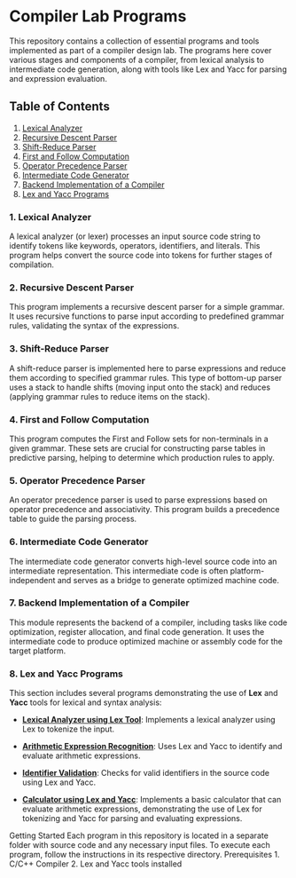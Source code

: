 # Compiler Lab Programs

This repository contains a collection of essential programs and tools implemented as part of a compiler design lab. The programs here cover various stages and components of a compiler, from lexical analysis to intermediate code generation, along with tools like Lex and Yacc for parsing and expression evaluation.

## Table of Contents
1. [Lexical Analyzer](./lexical-analyser)
2. [Recursive Descent Parser](./Recursive-Descent-Parser)
3. [Shift-Reduce Parser](./Shift-Reduce-Parser)
4. [First and Follow Computation](./First-and-Follow)
5. [Operator Precedence Parser](./Operator-Precedence-Parser)
6. [Intermediate Code Generator](./Intermediate-Code-Generator)
7. [Backend Implementation of a Compiler](./Backend-Compiler)
8. [Lex and Yacc Programs](./lex-and-yacc-programs)



### 1. Lexical Analyzer
A lexical analyzer (or lexer) processes an input source code string to identify tokens like keywords, operators, identifiers, and literals. This program helps convert the source code into tokens for further stages of compilation.

### 2. Recursive Descent Parser
This program implements a recursive descent parser for a simple grammar. It uses recursive functions to parse input according to predefined grammar rules, validating the syntax of the expressions.

### 3. Shift-Reduce Parser
A shift-reduce parser is implemented here to parse expressions and reduce them according to specified grammar rules. This type of bottom-up parser uses a stack to handle shifts (moving input onto the stack) and reduces (applying grammar rules to reduce items on the stack).

### 4. First and Follow Computation
This program computes the First and Follow sets for non-terminals in a given grammar. These sets are crucial for constructing parse tables in predictive parsing, helping to determine which production rules to apply.

### 5. Operator Precedence Parser
An operator precedence parser is used to parse expressions based on operator precedence and associativity. This program builds a precedence table to guide the parsing process.

### 6. Intermediate Code Generator
The intermediate code generator converts high-level source code into an intermediate representation. This intermediate code is often platform-independent and serves as a bridge to generate optimized machine code.

### 7. Backend Implementation of a Compiler
This module represents the backend of a compiler, including tasks like code optimization, register allocation, and final code generation. It uses the intermediate code to produce optimized machine or assembly code for the target platform.

### 8. Lex and Yacc Programs
This section includes several programs demonstrating the use of **Lex** and **Yacc** tools for lexical and syntax analysis:

   - **[Lexical Analyzer using Lex Tool](./Lexical-lex)**: Implements a lexical analyzer using Lex to tokenize the input.
   
   - **[Arithmetic Expression Recognition](./Arithmetic-lex)**: Uses Lex and Yacc to identify and evaluate arithmetic expressions.
   
   - **[Identifier Validation](./identifier-lex-yacc)**: Checks for valid identifiers in the source code using Lex and Yacc.
   
   - **[Calculator using Lex and Yacc](./Calculator)**: Implements a basic calculator that can evaluate arithmetic expressions, demonstrating the use of Lex for tokenizing and Yacc for parsing and evaluating expressions.



Getting Started
Each program in this repository is located in a separate folder with source code and any necessary input files. To execute each program, follow the instructions in its respective directory.
Prerequisites
    1. C/C++ Compiler
    2. Lex and Yacc tools installed
